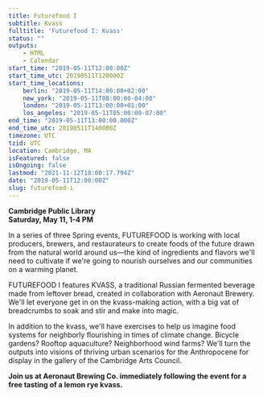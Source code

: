 ```yaml
---
title: Futurefood I
subtitle: Kvass
fulltitle: 'Futurefood I: Kvass'
status: ""
outputs:
    - HTML
    - Calendar
start_time: "2019-05-11T12:00:00Z"
start_time_utc: 20190511T120000Z
start_time_locations:
    berlin: "2019-05-11T14:00:00+02:00"
    new_york: "2019-05-11T08:00:00-04:00"
    london: "2019-05-11T13:00:00+01:00"
    los_angeles: "2019-05-11T05:00:00-07:00"
end_time: "2019-05-11T13:00:00.000Z"
end_time_utc: 20190511T140000Z
timezone: UTC
tzid: UTC
location: Cambridge, MA
isFeatured: false
isOngoing: false
lastmod: "2021-11-12T18:00:17.794Z"
date: "2019-05-11T12:00:00Z"
slug: futurefood-i
---
```

**Cambridge Public Library<br />
Saturday, May 11, 1-4 PM**

In a series of three Spring events, FUTUREFOOD is working with local producers, brewers, and restaurateurs to create foods of the future drawn from the natural world around us—the kind of ingredients and flavors we'll need to cultivate if we're going to nourish ourselves and our communities on a warming planet.

FUTUREFOOD I features KVASS, a traditional Russian fermented beverage made from leftover bread, created in collaboration with Aeronaut Brewery. We'll let everyone get in on the  kvass-making action, with a big vat of breadcrumbs to soak and stir and make into magic. 

In addition to the kvass, we'll have exercises to help us imagine food systems for neighborly flourishing in times of climate change. Bicycle gardens? Rooftop aquaculture? Neighborhood wind farms? We'll turn the outputs into visions of thriving urban scenarios for the Anthropocene for display in the gallery of the Cambridge Arts Council.

**Join us at Aeronaut Brewing Co. immediately following the event for a free tasting of a lemon rye kvass.**